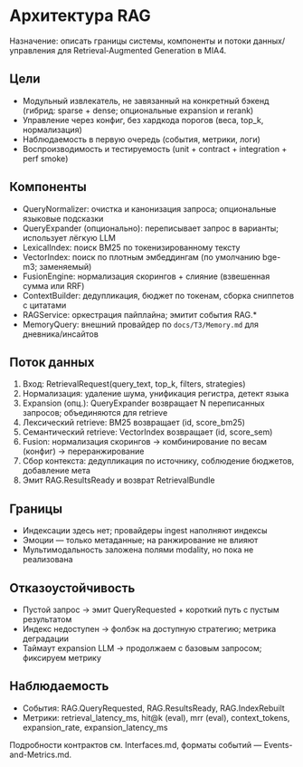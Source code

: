 # Архитектура RAG

Назначение: описать границы системы, компоненты и потоки данных/управления для Retrieval‑Augmented Generation в MIA4.

## Цели

- Модульный извлекатель, не завязанный на конкретный бэкенд (гибрид: sparse + dense; опциональные expansion и rerank)
- Управление через конфиг, без хардкода порогов (веса, top_k, нормализация)
- Наблюдаемость в первую очередь (события, метрики, логи)
- Воспроизводимость и тестируемость (unit + contract + integration + perf smoke)

## Компоненты

- QueryNormalizer: очистка и канонизация запроса; опциональные языковые подсказки
- QueryExpander (опционально): переписывает запрос в варианты; использует лёгкую LLM
- LexicalIndex: поиск BM25 по токенизированному тексту
- VectorIndex: поиск по плотным эмбеддингам (по умолчанию bge-m3; заменяемый)
- FusionEngine: нормализация скорингов + слияние (взвешенная сумма или RRF)
- ContextBuilder: дедупликация, бюджет по токенам, сборка сниппетов с цитатами
- RAGService: оркестрация пайплайна; эмитит события RAG.*
- MemoryQuery: внешний провайдер по `docs/ТЗ/Memory.md` для дневника/инсайтов

## Поток данных

1) Вход: RetrievalRequest(query_text, top_k, filters, strategies)
2) Нормализация: удаление шума, унификация регистра, детект языка
3) Expansion (опц.): QueryExpander возвращает N переписанных запросов; объединяются для retrieve
4) Лексический retrieve: BM25 возвращает (id, score_bm25)
5) Семантический retrieve: VectorIndex возвращает (id, score_sem)
6) Fusion: нормализация скорингов → комбинирование по весам (конфиг) → переранжирование
7) Сбор контекста: дедупликация по источнику, соблюдение бюджетов, добавление мета
8) Эмит RAG.ResultsReady и возврат RetrievalBundle

## Границы

- Индексации здесь нет; провайдеры ingest наполняют индексы
- Эмоции — только метаданные; на ранжирование не влияют
- Мультимодальность заложена полями modality, но пока не реализована

## Отказоустойчивость

- Пустой запрос → эмит QueryRequested + короткий путь с пустым результатом
- Индекс недоступен → фолбэк на доступную стратегию; метрика деградации
- Таймаут expansion LLM → продолжаем с базовым запросом; фиксируем метрику

## Наблюдаемость

- События: RAG.QueryRequested, RAG.ResultsReady, RAG.IndexRebuilt
- Метрики: retrieval_latency_ms, hit@k (eval), mrr (eval), context_tokens, expansion_rate, expansion_latency_ms

Подробности контрактов см. Interfaces.md, форматы событий — Events-and-Metrics.md.

